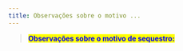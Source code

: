 ```yaml
---
title: Observações sobre o motivo ...
---
```


> <mark style="color:blue;">**Observações sobre o motivo de sequestro:**</mark>
